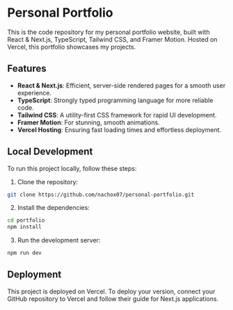 # Personal Portfolio

This is the code repository for my personal portfolio website, built with React & Next.js, TypeScript, Tailwind CSS, and Framer Motion. Hosted on Vercel, this portfolio showcases my projects.

## Features

- **React & Next.js**: Efficient, server-side rendered pages for a smooth user experience.
- **TypeScript**: Strongly typed programming language for more reliable code.
- **Tailwind CSS**: A utility-first CSS framework for rapid UI development.
- **Framer Motion**: For stunning, smooth animations.
- **Vercel Hosting**: Ensuring fast loading times and effortless deployment.

## Local Development

To run this project locally, follow these steps:

1. Clone the repository:

```bash
git clone https://github.com/nachox07/personal-portfolio.git
```

2. Install the dependencies:

```bash
cd portfolio
npm install
```

3. Run the development server:

```bash
npm run dev
```

## Deployment

This project is deployed on Vercel. To deploy your version, connect your GitHub repository to Vercel and follow their guide for Next.js applications.
